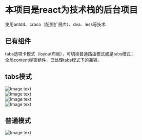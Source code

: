 # 本项目是react为技术栈的后台项目

使用antd4、craco（配置扩展库）、dva、less等技术.

## 已有组件

tabs选项卡模式（layout布局），可切换普通路由模式或是tabs模式；  
全局content弹窗组件，已处理tabs模式下的兼容。

## tabs模式
![Image text](https://ae01.alicdn.com/kf/U796fb9dfac0648a6a9c85d9291aeaf2cT.jpg)  
![Image text](https://ae01.alicdn.com/kf/Uda56deb99dfc46529b86e9d28870a6157.jpg)  
![Image text](https://ae01.alicdn.com/kf/U943ef24364da4741b1d7f1be0aec40eaV.jpg)  
![Image text](https://ae01.alicdn.com/kf/U74c47b2550d4481ea11b74b3ee8ae993s.jpg)

## 普通模式
![Image text](https://ae01.alicdn.com/kf/Ueeda9cb4bd0d4681aa1bb2eeb422da14o.jpg)